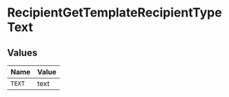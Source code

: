 # RecipientGetTemplateRecipientTypeText


## Values

| Name   | Value  |
| ------ | ------ |
| `TEXT` | text   |